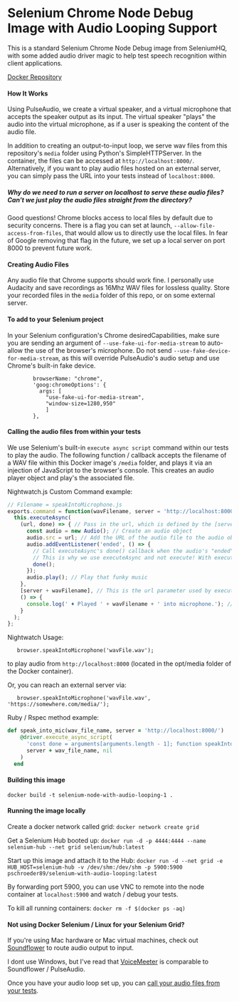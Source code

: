 Selenium Chrome Node Debug Image with Audio Looping Support
================

This is a standard Selenium Chrome Node Debug image from SeleniumHQ, with some added audio driver magic to help test
speech recognition within client applications.

[Docker Repository](https://hub.docker.com/r/pschroeder89/selenium-with-audio-looping)

#### How It Works
Using PulseAudio, we create a virtual speaker, and a virtual microphone that accepts the speaker output as its input.
The virtual speaker "plays" the audio into the virtual microphone, as if a user is speaking the content of the audio file.

In addition to creating an output-to-input loop, we serve wav files from this repository's `media` folder using Python's
SimpleHTTPServer. In the container, the files can be accessed at `http://localhost:8000/`. Alternatively, if you want to
play audio files hosted on an external server, you can simply pass the URL into your tests instead of `localhost:8000`.

##### Why do we need to run a server on localhost to serve these audio files? Can't we just play the audio files straight from the directory?
Good questions! Chrome blocks access to local files by default due to security concerns. There is a flag you can set at launch,
`--allow-file-access-from-files`, that would allow us to directly use the local files. In fear of Google removing that flag
in the future, we set up a local server on port 8000 to prevent future work.

#### Creating Audio Files
Any audio file that Chrome supports should work fine. I personally use Audacity and save recordings as 16Mhz WAV files for lossless quality. Store your recorded files in the `media` folder of this repo, or on some external server.

#### To add to your Selenium project
In your Selenium configuration's Chrome desiredCapabilities, make sure you are sending an argument of `--use-fake-ui-for-media-stream`
to auto-allow the use of the browser's microphone. Do not send `--use-fake-device-for-media-stream`, as this will override
PulseAudio's audio setup and use Chrome's built-in fake device.

``` desiredCapabilities: {
        browserName: "chrome",
        'goog:chromeOptions': {
          args: [
            "use-fake-ui-for-media-stream",
            "window-size=1280,950"
            ]
        },
```

#### Calling the audio files from within your tests
We use Selenium's built-in `execute async script` command within our tests to play the audio. 
The following function / callback accepts the filename of a WAV file within this Docker image's `/media`
folder, and plays it via an injection of JavaScript to the browser's console. This creates an audio player object and play's the associated
file.

Nightwatch.js Custom Command example:

```javascript
// Filename = speakIntoMicrophone.js
exports.command = function(wavFilename, server = 'http://localhost:8000/') {
  this.executeAsync(
    (url, done) => { // Pass in the url, which is defined by the [server + wavFileName] array below, and a done callback
      const audio = new Audio(); // Create an audio object
      audio.src = url; // Add the URL of the audio file to the audio object's src
      audio.addEventListener('ended', () => {
        // Call executeAsync's done() callback when the audio's "ended" event is hit, so the command is considered "done" when the audio is done playing. 
        // This is why we use executeAsync and not execute! With execute, the audio would get played and the test would move on without waiting for completion.
        done();
      });
      audio.play(); // Play that funky music
    },
    [server + wavFilename], // This is the url parameter used by executeAsync above
    () => {
      console.log(' ♦ Played ' + wavFilename + ' into microphone.'); // Callback 
    }
  );
};
```
Nightwatch Usage:
```
   browser.speakIntoMicrophone('wavFile.wav');
```
to play audio from `http://localhost:8000` (located in the opt/media folder of the Docker container).

Or, you can reach an external server via:
```
   browser.speakIntoMicrophone('wavFile.wav', 'https://somewhere.com/media/');
```

Ruby / Rspec method example:
```ruby
def speak_into_mic(wav_file_name, server = 'http://localhost:8000/')
    @driver.execute_async_script(
      'const done = arguments[arguments.length - 1]; function speakIntoMic(url) { const audio = new Audio(); audio.src = url; audio.addEventListener("ended", function () {done()}); audio.play();}; speakIntoMic(arguments[0]);',
      server + wav_file_name, nil
    )
  end
```

#### Building this image
`docker build -t selenium-node-with-audio-looping-1 .`

#### Running the image locally
Create a docker network called grid:
`docker network create grid`

Get a Selenium Hub booted up:
`docker run -d -p 4444:4444 --name selenium-hub --net grid selenium/hub:latest`

Start up this image and attach it to the Hub:
`docker run -d --net grid -e HUB_HOST=selenium-hub -v /dev/shm:/dev/shm -p 5900:5900 pschroeder89/selenium-with-audio-looping:latest`

By forwarding port 5900, you can use VNC to remote into the node container at `localhost:5900` and watch / debug your tests.

To kill all running containers:
`docker rm -f $(docker ps -aq)`

#### Not using Docker Selenium / Linux for your Selenium Grid?
If you're using Mac hardware or Mac virtual machines, check out [Soundflower](https://github.com/mattingalls/Soundflower/releases/tag/2.0b2) to route audio output to input.

I dont use Windows, but I've read that [VoiceMeeter](https://www.vb-audio.com/Voicemeeter/index.htm) is comparable to Soundflower / PulseAudio.

Once you have your audio loop set up, you can [call your audio files from your tests](#calling-the-audio-files-from-within-your-tests).
